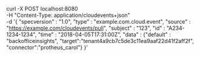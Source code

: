 curl -X POST localhost:8080 \
   -H "Content-Type: application/cloudevents+json" \
   -d '{
        "specversion" : "1.0",
        "type" : "example.com.cloud.event",
        "source" : "https://example.com/cloudevents/pull",
        "subject" : "123",
        "id" : "A234-1234-1234",
        "time" : "2018-04-05T17:31:00Z",
        "data" : {"default" : "backofficeinsights", "target":"tenant4a9cb7c5de3c11ea9aaf22d41f2aff2f", "connector":"protheus_carol"}
}'